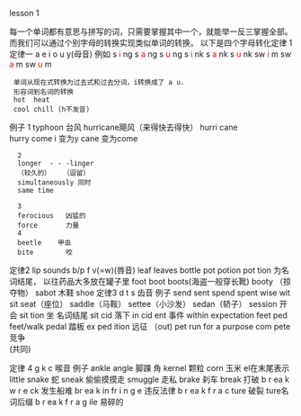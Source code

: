 lesson 1

每一个单词都有意思与拼写的词，只需要掌握其中一个，就能举一反三掌握全部。而我们可以通过个别字母的转换实现类似单词的转换。
以下是四个字母转化定律
1 定律一
  a e i o u y(母音)
例如 s</font> <font color=Red>i</font> ng s</font> <font color=Red>a</font> ng s</font> <font color=Red>u</font> ng 
     s</font> <font color=Red>i</font> nk s</font> <font color=Red>a</font> nk s</font> <font color=Red>u</font> nk 
     sw</font> <font color=Red>i</font> m sw</font> <font color=Red>a</font> m sw</font> <font color=Red>u</font> m</font>

     单词从现在式转换为过去式和过去分词，i转换成了 a u.
     形容词到名词的转换
     hot  heat 
     cool chill (h不发音)

   例子
      1
       typhoon 台风
      hurricane飓风（来得快去得快）
      hurri cane  
      hurry come
      i 变为y cane 变为come 
     
      2
      longer  - - -linger
      （较久的）   （逗留）
      simultaneously 同时 
      same time 

      3
      ferocious   凶猛的
      force       力量  
      4
      beetle    甲虫
      bite        咬

定律2 
     lip sounds
     b/p f v(=w)(唇音)
     leaf leaves
     bottle pot
     potion  pot tion 为名词结尾， 以往药品大多放在罐子里
     foot boot 
      boots(海盗一般穿长靴) booty （掠夺物）
      sabot 木鞋    shoe 
定律3 
       d t s 齿音
       例子 
        send sent 
        spend spent 
        wise wit 
        sit  seat（座位） saddle（马鞍）  settee（小沙发） sedan（轿子）
        session   开会
        sit tion 
        坐   名词结尾
        sit cid 落下
        in cid ent  事件
        within expectation 
        feet
        ped  feet/walk      pedal 踏板  ex    ped ition 远征
                                      （out)
        pet    run for a purpose 
        com   pete   竞争   
       (共同)        

 定律 4
      g k c 喉音
      例子
      ankle  angle 
      脚踝   角
      kernel 颗粒   corn 玉米  el在末尾表示 little
      snake 蛇  sneak 偷偷摸摸走   smuggle 走私
      brake 刹车 break 打破
      b r ea  k  
      w r  e  ck 发生船难
            br  ea  k 
        in  fr  i n g e  违反法律
        b r ea  k
        f r  a  c  ture 破裂   ture名词后缀
        b r  ea k
        f r  a  g ile  易碎的


